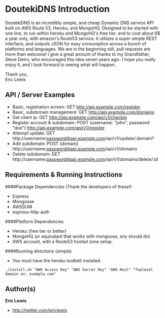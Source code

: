 # DoutekiDNS Introduction
DoutekiDNS is an incredibly simple, and cheap Dynamic DNS service API built on AWS Route 53, Heroku, and MongoHQ. Designed to be started with one line, to run within heroku and MongoHQ's free tier, and to cost about 6$ a year only, with amazon's Route53 service. It utilizes a super simple REST interface, and outputs JSON for easy consumption across a bunch of platforms and languages. We are in the beginning still, pull requests are more than welcome! I give a great amount of thanks to my Grandfather, Steve Detro, who encouraged this idea seven years ago- I hope you really enjoy it, and I look forward to seeing what will happen.  
  
Thank you,  
Eric Lewis

## API / Server Examples
+ Basic, registration screen: GET http://api.example.com/register
+ Basic, subdomain management: GET http://api.example.com/domains
+ Get client ip: GET http://api.example.com/api/v1/checkip
+ Register account & subdomain: POST {username: "john", password: "doe"} http://api.example.com/api/v1/register
+ Attempt update: GET http://username:password@api.example.com/api/v1/update/:domain?
+ Add subdomain: POST {domain} http://username:password@api.example.com/api/v1/domains
+ Delete subdomain: GET http://username:password@api.example.com/api/v1/domains/delete/:id


## Requirements & Running Instructions
####Package Dependencies (Thank the developers of these!)
+ Express
+ Mongoose
+ AWSSUM
+ express-http-auth

####Platform Dependencies
+ Heroku (free tier or better)
+ MongoHQ (or equivalant that works with mongoose, any should do)
+ AWS account, with a Route53 hosted zone setup.

####Running directions (simple)
+ You must have the heroku toolbelt installed. 
```
./install.sh "AWS Access Key" "AWS Secret Key" "AWS Host" "Toplevel domain ex: example.com"
```

## Author(s)
**Eric Lewis**
+ http://twitter.com/ericlewis
